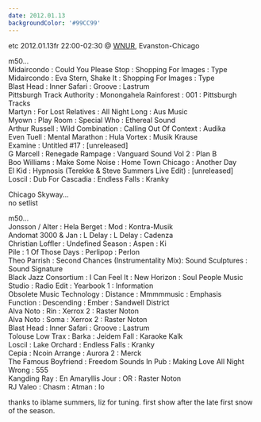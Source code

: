 ```yaml
---
date: 2012.01.13
backgroundColor: '#99CC99'
---
```


etc 2012.01.13fr 22:00-02:30 @ [WNUR](http://www.wnur.org/), Evanston-Chicago  

m50...  
Midaircondo : Could You Please Stop : Shopping For Images : Type  
Midaircondo : Eva Stern, Shake It : Shopping For Images : Type  
Blast Head : Inner Safari : Groove : Lastrum  
Pittsburgh Track Authority : Monongahela Rainforest : 001 : Pittsburgh Tracks  
Martyn : For Lost Relatives : All Night Long : Aus Music  
Myown : Play Room : Special Who : Ethereal Sound  
Arthur Russell : Wild Combination : Calling Out Of Context : Audika  
Even Tuell : Mental Marathon : Hula Vortex : Musik Krause  
Examine : Untitled #17 : \[unreleased\]  
G Marcell : Renegade Rampage : Vanguard Sound Vol 2 : Plan B  
Boo Williams : Make Some Noise : Home Town Chicago : Another Day  
El Kid : Hypnosis (Terekke & Steve Summers Live Edit) : \[unreleased\]  
Loscil : Dub For Cascadia : Endless Falls : Kranky  

Chicago Skyway...  
no setlist  

m50...  
Jonsson / Alter : Hela Berget : Mod : Kontra-Musik  
Andomat 3000 & Jan : L Delay : L Delay : Cadenza  
Christian Loffler : Undefined Season : Aspen : Ki  
Pile : 1 Of Those Days : Perlipop : Perlon  
Theo Parrish : Second Chances (Instrumentality Mix): Sound Sculptures : Sound Signature  
Black Jazz Consortium : I Can Feel It : New Horizon : Soul People Music  
Studio : Radio Edit : Yearbook 1 : Information  
Obsolete Music Technology : Distance : Mmmmmusic : Emphasis  
Function : Descending : Ember : Sandwell District  
Alva Noto : Rin : Xerrox 2 : Raster Noton  
Alva Noto : Soma : Xerrox 2 : Raster Noton  
Blast Head : Inner Safari : Groove : Lastrum  
Tolouse Low Trax : Barka : Jeidem Fall : Karaoke Kalk  
Loscil : Lake Orchard : Endless Falls : Kranky  
Cepia : Ncoin Arrange : Aurora 2 : Merck  
The Famous Boyfriend : Freedom Sounds In Pub : Making Love All Night Wrong : 555  
Kangding Ray : En Amaryllis Jour : OR : Raster Noton  
RJ Valeo : Chasm : Atman : Io  

thanks to iblame summers, liz for tuning. first show after the late first snow of the season.